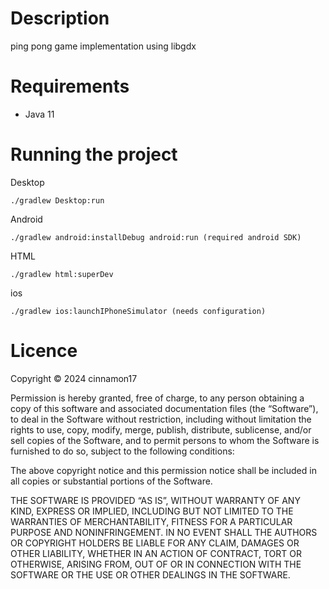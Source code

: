# Description

ping pong game implementation using libgdx

# Requirements 

- Java 11

# Running the project

Desktop

    ./gradlew Desktop:run

Android

    ./gradlew android:installDebug android:run (required android SDK)

HTML

    ./gradlew html:superDev

ios

    ./gradlew ios:launchIPhoneSimulator (needs configuration)


# Licence

Copyright © 2024 cinnamon17

Permission is hereby granted, free of charge, to any person obtaining a copy of this software and associated documentation files (the “Software”), to deal in the Software without restriction, including without limitation the rights to use, copy, modify, merge, publish, distribute, sublicense, and/or sell copies of the Software, and to permit persons to whom the Software is furnished to do so, subject to the following conditions:

The above copyright notice and this permission notice shall be included in all copies or substantial portions of the Software.

THE SOFTWARE IS PROVIDED “AS IS”, WITHOUT WARRANTY OF ANY KIND, EXPRESS OR IMPLIED, INCLUDING BUT NOT LIMITED TO THE WARRANTIES OF MERCHANTABILITY, FITNESS FOR A PARTICULAR PURPOSE AND NONINFRINGEMENT. IN NO EVENT SHALL THE AUTHORS OR COPYRIGHT HOLDERS BE LIABLE FOR ANY CLAIM, DAMAGES OR OTHER LIABILITY, WHETHER IN AN ACTION OF CONTRACT, TORT OR OTHERWISE, ARISING FROM, OUT OF OR IN CONNECTION WITH THE SOFTWARE OR THE USE OR OTHER DEALINGS IN THE SOFTWARE.
